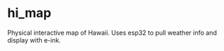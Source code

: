 # hi_map
Physical interactive map of Hawaii.  Uses esp32 to pull weather info and display with e-ink.







